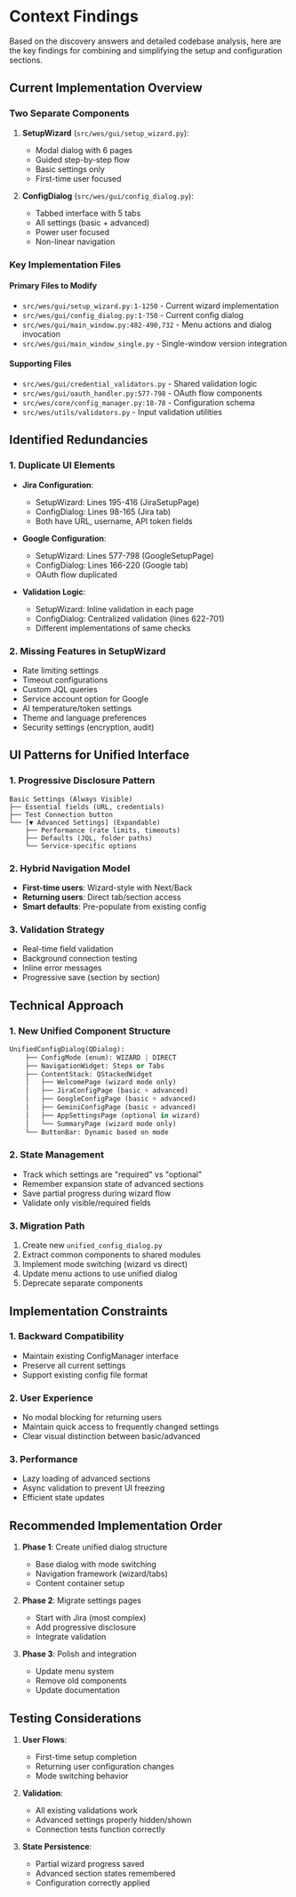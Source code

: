 # Context Findings

Based on the discovery answers and detailed codebase analysis, here are the key findings for combining and simplifying the setup and configuration sections.

## Current Implementation Overview

### Two Separate Components
1. **SetupWizard** (`src/wes/gui/setup_wizard.py`):
   - Modal dialog with 6 pages
   - Guided step-by-step flow
   - Basic settings only
   - First-time user focused

2. **ConfigDialog** (`src/wes/gui/config_dialog.py`):
   - Tabbed interface with 5 tabs
   - All settings (basic + advanced)
   - Power user focused
   - Non-linear navigation

### Key Implementation Files

#### Primary Files to Modify
- `src/wes/gui/setup_wizard.py:1-1250` - Current wizard implementation
- `src/wes/gui/config_dialog.py:1-750` - Current config dialog
- `src/wes/gui/main_window.py:482-490,732` - Menu actions and dialog invocation
- `src/wes/gui/main_window_single.py` - Single-window version integration

#### Supporting Files
- `src/wes/gui/credential_validators.py` - Shared validation logic
- `src/wes/gui/oauth_handler.py:577-798` - OAuth flow components
- `src/wes/core/config_manager.py:18-78` - Configuration schema
- `src/wes/utils/validators.py` - Input validation utilities

## Identified Redundancies

### 1. Duplicate UI Elements
- **Jira Configuration**:
  - SetupWizard: Lines 195-416 (JiraSetupPage)
  - ConfigDialog: Lines 98-165 (Jira tab)
  - Both have URL, username, API token fields

- **Google Configuration**:
  - SetupWizard: Lines 577-798 (GoogleSetupPage)
  - ConfigDialog: Lines 166-220 (Google tab)
  - OAuth flow duplicated

- **Validation Logic**:
  - SetupWizard: Inline validation in each page
  - ConfigDialog: Centralized validation (lines 622-701)
  - Different implementations of same checks

### 2. Missing Features in SetupWizard
- Rate limiting settings
- Timeout configurations
- Custom JQL queries
- Service account option for Google
- AI temperature/token settings
- Theme and language preferences
- Security settings (encryption, audit)

## UI Patterns for Unified Interface

### 1. Progressive Disclosure Pattern
```
Basic Settings (Always Visible)
├── Essential fields (URL, credentials)
├── Test Connection button
└── [▼ Advanced Settings] (Expandable)
    ├── Performance (rate limits, timeouts)
    ├── Defaults (JQL, folder paths)
    └── Service-specific options
```

### 2. Hybrid Navigation Model
- **First-time users**: Wizard-style with Next/Back
- **Returning users**: Direct tab/section access
- **Smart defaults**: Pre-populate from existing config

### 3. Validation Strategy
- Real-time field validation
- Background connection testing
- Inline error messages
- Progressive save (section by section)

## Technical Approach

### 1. New Unified Component Structure
```python
UnifiedConfigDialog(QDialog):
    ├── ConfigMode (enum): WIZARD | DIRECT
    ├── NavigationWidget: Steps or Tabs
    ├── ContentStack: QStackedWidget
    │   ├── WelcomePage (wizard mode only)
    │   ├── JiraConfigPage (basic + advanced)
    │   ├── GoogleConfigPage (basic + advanced)
    │   ├── GeminiConfigPage (basic + advanced)
    │   ├── AppSettingsPage (optional in wizard)
    │   └── SummaryPage (wizard mode only)
    └── ButtonBar: Dynamic based on mode
```

### 2. State Management
- Track which settings are "required" vs "optional"
- Remember expansion state of advanced sections
- Save partial progress during wizard flow
- Validate only visible/required fields

### 3. Migration Path
1. Create new `unified_config_dialog.py`
2. Extract common components to shared modules
3. Implement mode switching (wizard vs direct)
4. Update menu actions to use unified dialog
5. Deprecate separate components

## Implementation Constraints

### 1. Backward Compatibility
- Maintain existing ConfigManager interface
- Preserve all current settings
- Support existing config file format

### 2. User Experience
- No modal blocking for returning users
- Maintain quick access to frequently changed settings
- Clear visual distinction between basic/advanced

### 3. Performance
- Lazy loading of advanced sections
- Async validation to prevent UI freezing
- Efficient state updates

## Recommended Implementation Order

1. **Phase 1**: Create unified dialog structure
   - Base dialog with mode switching
   - Navigation framework (wizard/tabs)
   - Content container setup

2. **Phase 2**: Migrate settings pages
   - Start with Jira (most complex)
   - Add progressive disclosure
   - Integrate validation

3. **Phase 3**: Polish and integration
   - Update menu system
   - Remove old components
   - Update documentation

## Testing Considerations

1. **User Flows**:
   - First-time setup completion
   - Returning user configuration changes
   - Mode switching behavior

2. **Validation**:
   - All existing validations work
   - Advanced settings properly hidden/shown
   - Connection tests function correctly

3. **State Persistence**:
   - Partial wizard progress saved
   - Advanced section states remembered
   - Configuration correctly applied